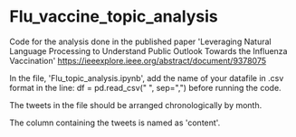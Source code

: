 # Flu_vaccine_topic_analysis
Code for the analysis done in the published paper 'Leveraging Natural Language Processing to Understand Public Outlook Towards the Influenza Vaccination' https://ieeexplore.ieee.org/abstract/document/9378075

In the file, 'Flu_topic_analysis.ipynb', add the name of your datafile in .csv format in the line: df = pd.read_csv(" ", sep=",") before running the code.

The tweets in the file should be arranged chronologically by month.

The column containing the tweets is named as 'content'.
